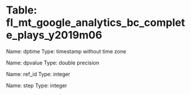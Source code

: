 Table: fl_mt_google_analytics_bc_complete_plays_y2019m06
========================================================

Name: dptime
Type: timestamp without time zone

Name: dpvalue
Type: double precision

Name: ref_id
Type: integer

Name: step
Type: integer

